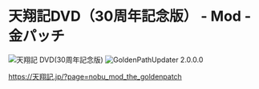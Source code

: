 # 天翔記DVD（30周年記念版） - Mod - 金パッチ

![天翔記 DVD(30周年記念版)](https://img.shields.io/badge/天翔記_with_PK-DVD_30周年記念版-6479ff.svg)
![GoldenPathUpdater 2.0.0.0](https://img.shields.io/badge/GoldenPathUpdater-2.0.0.0-6479ff.svg)

https://天翔記.jp/?page=nobu_mod_the_goldenpatch